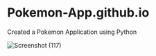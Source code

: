 # Pokemon-App.github.io

Created a Pokemon Application using Python

![Screenshot (117)](https://user-images.githubusercontent.com/101338848/186492538-682fe87c-0cdc-405c-88ff-050ebf19a7d7.png)
